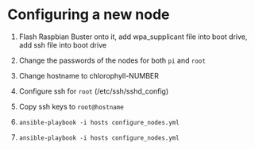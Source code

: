 
# Configuring a new node

1) Flash Raspbian Buster onto it,
	add wpa_supplicant file into boot drive,
	add ssh file into boot drive

2) Change the passwords of the nodes
	for both `pi` and `root`

3) Change hostname to chlorophyll-NUMBER

4) Configure ssh for `root` (/etc/ssh/sshd_config)

5) Copy ssh keys to `root@hostname`

6) `ansible-playbook -i hosts configure_nodes.yml`
	
8) `ansible-playbook -i hosts configure_nodes.yml`

